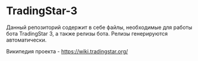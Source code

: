 # TradingStar-3
Данный репозиторий содержит в себе файлы, необходимые для работы бота TradingStar 3, а также релизы бота.
Релизы генерируются автоматически.

Википедия проекта - https://wiki.tradingstar.org/
